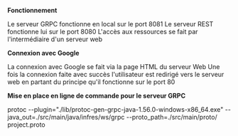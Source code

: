 **Fonctionnement**

Le serveur GRPC fonctionne en local sur le port 8081
Le serveur REST fonctionne lui sur le port 8080
L'accès aux ressources se fait par l'intermédiaire d'un serveur web


**Connexion avec Google**

La connexion avec Google se fait via la page HTML du serveur Web
Une fois la connexion faite avec succès l'utilisateur est redirigé vers le serveur web en partant du principe qu'il fonctionne sur le port 80


**Mise en place en ligne de commande pour le serveur GRPC**

protoc --plugin="./lib/protoc-gen-grpc-java-1.56.0-windows-x86_64.exe" --java_out=./src/main/java/infres/ws/grpc --proto_path=./src/main/proto/ project.proto
